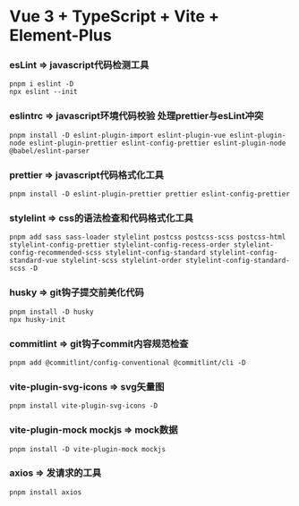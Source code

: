 # Vue 3 + TypeScript + Vite + Element-Plus

### esLint => javascript代码检测工具
```
pnpm i eslint -D
npx eslint --init
```
### eslintrc => javascript环境代码校验 处理prettier与esLint冲突
```
pnpm install -D eslint-plugin-import eslint-plugin-vue eslint-plugin-node eslint-plugin-prettier eslint-config-prettier eslint-plugin-node @babel/eslint-parser
```
### prettier => javascript代码格式化工具
```
pnpm install -D eslint-plugin-prettier prettier eslint-config-prettier
```
### stylelint => css的语法检查和代码格式化工具
```
pnpm add sass sass-loader stylelint postcss postcss-scss postcss-html stylelint-config-prettier stylelint-config-recess-order stylelint-config-recommended-scss stylelint-config-standard stylelint-config-standard-vue stylelint-scss stylelint-order stylelint-config-standard-scss -D
```
### husky => git钩子提交前美化代码
```
pnpm install -D husky
npx husky-init
```
### commitlint => git钩子commit内容规范检查
```
pnpm add @commitlint/config-conventional @commitlint/cli -D
```
### vite-plugin-svg-icons => svg矢量图
```
pnpm install vite-plugin-svg-icons -D
```
### vite-plugin-mock mockjs => mock数据
```
pnpm install -D vite-plugin-mock mockjs
```

### axios => 发请求的工具
```
pnpm install axios
```